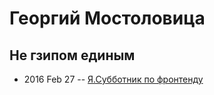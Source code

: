 # Георгий Мостоловица

## Не гзипом единым
- 2016 Feb 27 -- [Я.Субботник по фронтенду](https://events.yandex.ru/lib/talks/3351/)    
